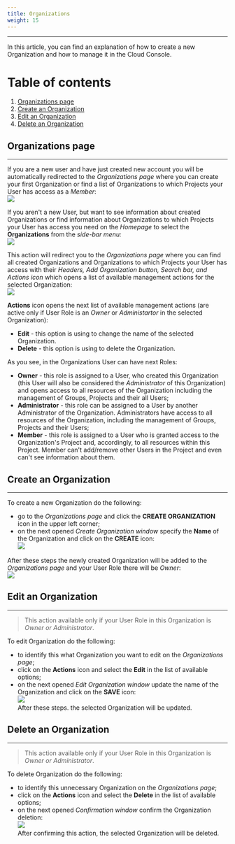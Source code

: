 ```yaml
---
title: Organizations
weight: 15
---
```

___
In this article, you can find an explanation of how to create a new Organization and how to manage it in the Cloud Console.

# Table of contents
1. [Organizations page](#org-page)
2. [Create an Organization](#create-org)
3. [Edit an Organization](#edit-org)
4. [Delete an Organization](#delete-org)

## Organizations page <a id="org-page"></a>
___ 
If you are a new user and have just created new account you will be automatically redirected to the *Organizations page* where you can create your first Organization or find a list of Organizations to which Projects your User has access as a *Member*:  
![](../../assets/images/organizations/1-org.png?classes=border,shadow)  

If you aren't a new User, but want to see information about created Organizations or find information about Organizations to which Projects your User has access you need on the *Homepage* to select the **Organizations** from the *side-bar menu:*  
![](../../assets/images/organizations/2-org.png?classes=border,shadow)  

This action will redirect you to the *Organizations page* where you can find all created Organizations and Organizations to which Projects your User has access with their *Headers, Add Organization button, Search bar, and Actions icon* which opens a list of available management actions for the selected Organization:  
![](../../assets/images/organizations/3-org.png?classes=border,shadow)  

**Actions** icon opens the next list of available management actions (are active only if User Role is an *Owner* or *Administartor* in the selected Organization):  
- **Edit** - this option is using to change the name of the selected Organization.  
- **Delete** - this option is using to delete the Organization.  

As you see, in the Organizations User can have next Roles:  
- **Owner** - this role is assigned to a User, who created this Organization (this User will also be considered the *Administrator* of this Organization) and opens access to all resources of the Organization including the management of Groups, Projects and their all Users;  
- **Administrator** - this role can be assigned to a User by another Administrator of the Organization. Administrators have access to all resources of the Organization, including the management of Groups, Projects and their Users;  
- **Member** - this role is assigned to a User who is granted access to the Organization's Project and, accordingly, to all resources within this Project. Member can't add/remove other Users in the Project and even can't see information about them.  

## Create an Organization <a id="create-org"></a>  
___
To create a new Organization do the following:  
- go to the *Organizations page* and click the **CREATE ORGANIZATION** icon in the upper left corner;  
- on the next opened *Create Organization window* specify the **Name** of the Organization and click on the **CREATE** icon:  
![](../../assets/images/organizations/5-org.png?classes=border,shadow)  

After these steps the newly created Organization will be added to the *Organizations page* and your User Role there will be *Owner*:  
![](../../assets/images/organizations/6-org.png?classes=border,shadow)  

## Edit an Organization <a id="edit-org"></a>
___
>This action available only if your User Role in this Organization is *Owner or Administrator*.

To edit Organization do the following:
- to identify this what Organization you want to edit on the *Organizations page*;   
- click on the **Actions** icon and select the **Edit** in the list of available options;    
- on the next opened *Edit Organization window* update the name of the Organization and click on the **SAVE** icon:    
![](../../assets/images/organizations/20-org.png?classes=border,shadow)     
After these steps. the selected Organization will be updated.

## Delete an Organization <a id="delete-org"></a>
___
>This action available only if your User Role in this Organization is *Owner or Administrator*.

To delete Organization do the following:
- to identify this unnecessary Organization on the *Organizations page*;   
- click on the **Actions** icon and select the **Delete** in the list of available options;    
- on the next opened *Confirmation window* confirm the Organization deletion:    
![](../../assets/images/organizations/19-org.png?classes=border,shadow)     
After confirming this action, the selected Organization will be deleted.

